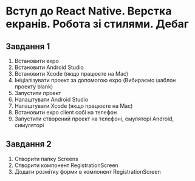 # Вступ до React Native. Верстка екранів. Робота зі стилями. Дебаг

## Завдання 1

1. Встановити expo
2. Встановити Android Studio
3. Встановити Xcode (якщо працюєте на Mac)
4. Ініціалізувати проект за допомогою expo (Вибираємо шаблон проекту blank)
5. Запустити проект
6. Налаштувати Android Studio
7. Налаштувати Xcode (якщо працюєте на Mac)
8. Встановити expo client собі на телефон
9. Запустити створений проект на телефоні, емуляторі Android, симуляторі

## Завдання 2

1. Створити папку Screens
2. Створити компонент RegistrationScreen
3. Додати розмітку форми в компонент RegistrationScreen
